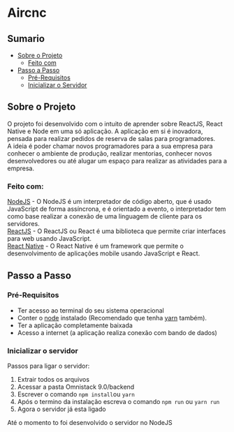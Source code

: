 # Aircnc

## Sumario

* [Sobre o Projeto](#sobre-o-projeto)
  * [Feito com](#feito-com)
* [Passo a Passo](#passo-a-passo)
  * [Pré-Requisitos](#pre-requisitos)
  * [Inicializar o Servidor](#inicializar-o-servidor)

## Sobre o Projeto

O projeto foi desenvolvido com o intuito de aprender sobre ReactJS, React Native e Node em uma só aplicação. A aplicação em si é inovadora, pensada para realizar pedidos de reserva de salas para programadores.  
A ideia é poder chamar novos programadores para a sua empresa para conhecer o ambiente de produção, realizar mentorias, conhecer novos desenvolvedores ou até alugar um espaço para realizar as atividades para a empresa.

### Feito com:

[NodeJS](https://nodejs.org/en/) - O NodeJS é um interpretador de código aberto, que é usado JavaScript de forma assíncrona, e é orientado a evento, o interpretador tem como base realizar a conexão de uma linguagem de cliente para os servidores.  
[ReactJS](https://pt-br.reactjs.org) - O ReactJS ou React é uma biblioteca que permite criar interfaces para web usando JavaScript.  
[React Native](http://facebook.github.io/react-native/) -  O React Native é um framework que permite o desenvolvimento de aplicações mobile usando JavaScript e React.

## Passo a Passo

### Pré-Requisitos

* Ter acesso ao terminal do seu sistema operacional
* Conter o [node](https://nodejs.org) instalado \(Recomendado que tenha [yarn](https://yarnpkg.com/lang/en/) também\).
* Ter a aplicação completamente baixada
* Acesso a internet \(a aplicação realiza conexão com bando de dados\)

### Inicializar o servidor

Passos para ligar o servidor:

1. Extrair todos os arquivos
2. Acessar a pasta Omnistack 9.0/backend
3. Escrever o comando `npm install`ou `yarn`
4. Após o termino da instalação escreva o comando `npm run` ou `yarn run`
5. Agora o servidor já esta ligado

Até o momento to foi desenvolvido o servidor no NodeJS

